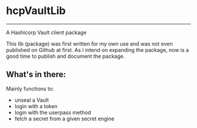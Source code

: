# hcpVaultLib
___

A Hashicorp Vault client package

This lib (package) was first written for my own use and was not even published on Github at first.
As I intend on expanding the package, now is a good time to publish and document the package.


## What's in there:

Mainly functions to:
- unseal a Vault
- login with a token
- login with the userpass method
- fetch a secret from a given secret engine